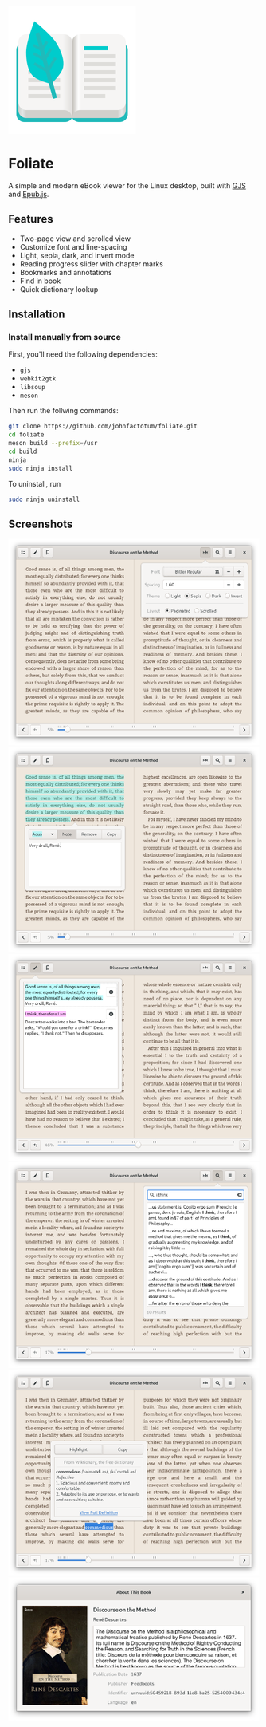 ![Icon](data/com.github.johnfactotum.Foliate.svg)
# Foliate
A simple and modern eBook viewer for the Linux desktop, built with [GJS](https://gitlab.gnome.org/GNOME/gjs) and [Epub.js](https://github.com/futurepress/epub.js/).

## Features
- Two-page view and scrolled view
- Customize font and line-spacing
- Light, sepia, dark, and invert mode
- Reading progress slider with chapter marks
- Bookmarks and annotations
- Find in book
- Quick dictionary lookup

## Installation
### Install manually from source
First, you'll need the following dependencies:
- `gjs`
- `webkit2gtk`
- `libsoup`
- `meson`

Then run the follwing commands:
```bash
git clone https://github.com/johnfactotum/foliate.git
cd foliate
meson build --prefix=/usr
cd build
ninja
sudo ninja install
```

To uninstall, run
```bash
sudo ninja uninstall
```

## Screenshots
![View](data/screenshots/view.png)
![Note](data/screenshots/note.png)
![Annotations](data/screenshots/annotations.png)
![Find](data/screenshots/find.png)
![Lookup](data/screenshots/lookup.png)
![About](data/screenshots/about.png)
